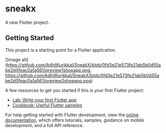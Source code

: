 # sneakx

A new Flutter project.

## Getting Started

This project is a starting point for a Flutter application.

![image alt](https://github.com/AdhilKurikkal/SneakX/blob/0fd3e21e573fe21ab5b0d55abe2d0feac0a1a561/preview1shoeapp.png,
https://github.com/AdhilKurikkal/SneakX/blob/0fd3e21e573fe21ab5b0d55abe2d0feac0a1a561/preview2shoeapp.png)



A few resources to get you started if this is your first Flutter project:

- [Lab: Write your first Flutter app](https://docs.flutter.dev/get-started/codelab)
- [Cookbook: Useful Flutter samples](https://docs.flutter.dev/cookbook)

For help getting started with Flutter development, view the
[online documentation](https://docs.flutter.dev/), which offers tutorials,
samples, guidance on mobile development, and a full API reference.
